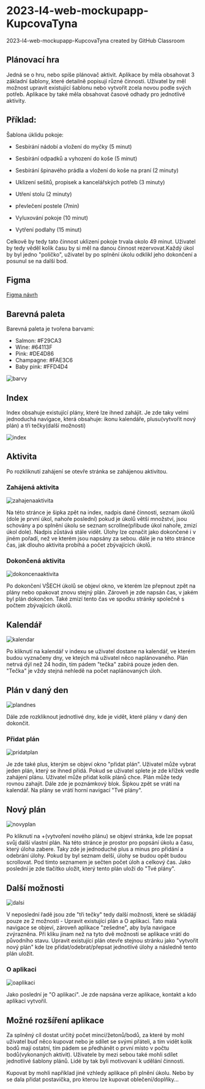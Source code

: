 # 2023-l4-web-mockupapp-KupcovaTyna
2023-l4-web-mockupapp-KupcovaTyna created by GitHub Classroom

## Plánovací hra
Jedná se o hru, nebo spíše plánovač aktivit. 
Aplikace by měla obsahovat 3 základní šablony, které detailně popisují různé činnosti. Uživatel by měl možnost upravit existující šablonu nebo vytvořit zcela novou podle svých potřeb. Aplikace by také měla obsahovat časové odhady pro jednotlivé aktivity.

 ## Příklad: 

Šablona úklidu pokoje:

- Sesbírání nádobí a vložení do myčky (5 minut)

- Sesbírání odpadků a vyhození do koše (5 minut)

- Sesbírání špinavého prádla a vložení do koše na praní (2 minuty)

- Uklizení sešitů, propisek a kancelářských potřeb (3 minuty)

- Utření stolu (2 minuty)

- převlečení postele (7min)

- Vyluxování pokoje (10 minut)

- Vytření podlahy (15 minut)


Celkově by tedy tato činnost uklizení pokoje trvala okolo 49 minut. Uživatel by tedy věděl kolik času by si měl na danou činnost rezervovat.Každý úkol by byl jedno "políčko", uživatel by po splnění úkolu odklikl jeho dokončení a posunul se na další bod. 
## Figma
[Figma návrh](https://www.figma.com/file/W2Np4KOyqf4j4kt70Hruu4/Untitled?type=design&node-id=0-1&mode=design&t=c0ie72Tc084doyvz-0)

## Barevná paleta 
Barevná paleta je tvořena barvami: 
 - Salmon: #F29CA3
 - Wine: #64113F
 - Pink: #DE4D86
 - Champagne: #FAE3C6
 - Baby pink: #FFD4D4

![barvy](https://github.com/pslib-cz/2023-l4-web-mockupapp-KupcovaTyna/assets/107682347/fd0ceb1d-1de2-466b-8440-4eb1d2813c14)

## Index
Index obsahuje existující plány, které lze ihned zahájit. Je zde taky velmi jednoduchá navigace, která obsahuje: ikonu kalendáře, plusu(vytvořit nový plán) a tři tečky(další možnosti) 

![index](https://github.com/pslib-cz/2023-l4-web-mockupapp-KupcovaTyna/assets/107682347/b32e7cb1-dc26-489b-aba5-4fe44f24804a)

## Aktivita
Po rozkliknutí zahájení se otevře stránka se zahájenou aktivitou.

### Zahájená aktivita
![zahajenaaktivita](https://github.com/pslib-cz/2023-l4-web-mockupapp-KupcovaTyna/assets/107682347/def02459-dd6e-451a-8f91-5bb4432e1ae4)

Na této stránce je šipka zpět na index, nadpis dané činnosti, seznam úkolů (dole je první úkol, nahoře poslední) pokud je úkolů větší množství, jsou schovány a po splnění úkolu se seznam scrollne(přibude úkol nahoře, zmizí úkol dole). Nadpis zůstává stále vidět. Úlohy lze označit jako dokončené i v jiném pořadí, než ve kterém jsou napsány za sebou. 
dále je na této stránce čas, jak dlouho aktivita probíhá a počet zbývajících úkolů. 

### Dokončená aktivita
![dokoncenaaktivita](https://github.com/pslib-cz/2023-l4-web-mockupapp-KupcovaTyna/assets/107682347/85c2bbb8-602f-47de-8c3f-49e4b8717cf2)

Po dokončení VŠECH úkolů se objeví okno, ve kterém lze přepnout zpět na plány nebo opakovat znovu stejný plán. Zároveň je zde napsán čas, v jakém byl plán dokončen. Také zmizí tento čas ve spodku stránky společně s počtem zbývajících úkolů. 

## Kalendář
![kalendar](https://github.com/pslib-cz/2023-l4-web-mockupapp-KupcovaTyna/assets/107682347/208ab888-043b-4c9d-b06a-1baacafb9352)

Po kliknutí na kalendář v indexu se uživatel dostane na kalendář, ve kterém budou vyznačeny dny, ve kteých má uživatel něco naplánovaného. Plán netrvá dýl než 24 hodin, tím pádem "tečka" zabírá pouze jeden den. "Tečka" je vždy stejná nehledě na počet naplánovaných úloh.

## Plán v daný den
![plandnes](https://github.com/pslib-cz/2023-l4-web-mockupapp-KupcovaTyna/assets/107682347/e06ae7c9-f7f2-4955-81e2-cad40ed912e7)

Dále zde rozkliknout jednotlivé dny, kde je vidět, které plány v daný den dokončit. 

### Přidat plán
![pridatplan](https://github.com/pslib-cz/2023-l4-web-mockupapp-KupcovaTyna/assets/107682347/7b22fa4d-d1b8-4dba-849a-5e94237f9ead)

Je zde také plus, kterým se objeví okno "přidat plán". Uživatel může vybrat jeden plán, který se ihned přidá. Pokud se uživatel splete je zde křížek vedle zahájení plánu. Uživatel může přidat kolik plánů chce. 
Plán může tedy rovnou zahajit. Dále zde je poznámkový blok. Šipkou zpět se vrátí na kalendář. Na plány se vrátí horní navigací "Tvé plány".

## Nový plán
![novyplan](https://github.com/pslib-cz/2023-l4-web-mockupapp-KupcovaTyna/assets/107682347/5ab0e41a-1c41-4185-9035-1e0d5c3e0317)

Po kliknutí na +(vytvoření nového plánu) se objeví stránka, kde lze popsat svůj další vlastní plán. 
Na této stránce je prostor pro popsání úkolu a času, který úloha zabere. Taky zde je jednoduché plus a minus pro přidání a odebrání úlohy. Pokud by byl seznam delší, úlohy se budou opět budou scrollovat. Pod tímto seznamem je sečten počet úloh a celkový čas. Jako poslední je zde tlačítko uložit, který tento plán uloží do "Tvé plány". 

## Další možnosti
![dalsi](https://github.com/pslib-cz/2023-l4-web-mockupapp-KupcovaTyna/assets/107682347/dd02d11c-fda7-420d-b66f-ceae2bce6923)

V neposlední řadě jsou zde "tři tečky" tedy další možnosti, které se skládájí pouze ze 2 možností - Upravit existující plán a O aplikaci. 
Tato malá navigace se objeví, zároveň aplikace "zešedne", aby byla navigace zvýrazněna. Při kliku jinam než na tyto dvě možnosti se aplikace vrátí do původního stavu.
Upravit existující plán otevře stejnou stránku jako "vytvořit nový plán" kde lze přidat/odebrat/přepsat jednotlivé úlohy a následně tento plán uložit. 

### O aplikaci
![oaplikaci](https://github.com/pslib-cz/2023-l4-web-mockupapp-KupcovaTyna/assets/107682347/4070fc4f-576f-429f-9d99-55dfb30da030)

Jako poslední je "O aplikaci". Je zde napsána verze aplikace, kontakt a kdo aplikaci vytvořil. 



## Možné rozšíření aplikace

Za splněný cíl dostat určitý počet mincí/žetonů/bodů, za které by mohl uživatel buď něco kupovat nebo je sdílet se svými přáteli, a tím vidět kolik bodů mají ostatní, tím pádem se předhánět o první místo v počtu bodů(vykonaných aktivit). Uživatele by mezi sebou také mohli sdílet jednotlivé šablony plánů. Lidé by tak byli motivovaní k udělání činnosti. 

Kupovat by mohli například jiné vzhledy aplikace při plnění úkolu. Nebo by se dala přidat postavička, pro kterou lze kupovat oblečení/doplňky...

